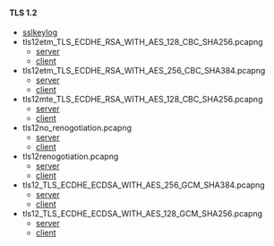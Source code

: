 #### TLS 1.2

- [sslkeylog](sslkeylog)
- tls12etm_TLS_ECDHE_RSA_WITH_AES_128_CBC_SHA256.pcapng
  - [server](README_tls12etm_TLS_ECDHE_RSA_WITH_AES_128_CBC_SHA256_server.md)
  - [client](README_tls12etm_TLS_ECDHE_RSA_WITH_AES_128_CBC_SHA256_client.md)
- tls12etm_TLS_ECDHE_RSA_WITH_AES_256_CBC_SHA384.pcapng
  - [server](README_tls12etm_TLS_ECDHE_RSA_WITH_AES_256_CBC_SHA384_server.md)
  - [client](README_tls12etm_TLS_ECDHE_RSA_WITH_AES_256_CBC_SHA384_client.md)
- tls12mte_TLS_ECDHE_RSA_WITH_AES_128_CBC_SHA256.pcapng
  - [server](README_tls12mte_TLS_ECDHE_RSA_WITH_AES_128_CBC_SHA256_server.md)
  - [client](README_tls12mte_TLS_ECDHE_RSA_WITH_AES_128_CBC_SHA256_client.md)
- tls12no_renogotiation.pcapng
  - [server](README_tls12no_renegotiation_server.md)
  - [client](README_tls12no_renegotiation_client.md)
- tls12renogotiation.pcapng
  - [server](README_tls12renegotiation_server.md)
  - [client](README_tls12renegotiation_client.md)
- tls12_TLS_ECDHE_ECDSA_WITH_AES_256_GCM_SHA384.pcapng
  - [server](README_tls12_TLS_ECDHE_ECDSA_WITH_AES_256_GCM_SHA384_server.md)
  - [client](README_tls12_TLS_ECDHE_ECDSA_WITH_AES_256_GCM_SHA384_client.md)
- tls12_TLS_ECDHE_ECDSA_WITH_AES_128_GCM_SHA256.pcapng
  - [server](README_tls12_TLS_ECDHE_ECDSA_WITH_AES_128_GCM_SHA256_server.md)
  - [client](README_tls12_TLS_ECDHE_ECDSA_WITH_AES_128_GCM_SHA256_client.md)
